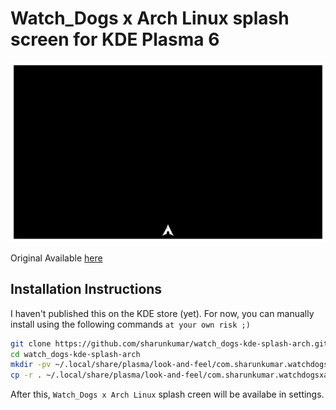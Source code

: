 # Watch_Dogs x Arch Linux splash screen for KDE Plasma 6

![preview](./contents/previews/splash.gif)

Original Available [here](https://store.kde.org/p/1417004)

## Installation Instructions

I haven't published this on the KDE store (yet). For now, you can manually install using the following commands `at your own risk ;)`

```bash
git clone https://github.com/sharunkumar/watch_dogs-kde-splash-arch.git
cd watch_dogs-kde-splash-arch
mkdir -pv ~/.local/share/plasma/look-and-feel/com.sharunkumar.watchdogsxarchlinux
cp -r . ~/.local/share/plasma/look-and-feel/com.sharunkumar.watchdogsxarchlinux
```

After this, `Watch_Dogs x Arch Linux` splash creen will be availabe in settings.
